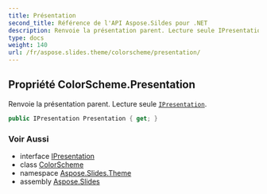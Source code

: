 ```yaml
---
title: Présentation
second_title: Référence de l'API Aspose.Sildes pour .NET
description: Renvoie la présentation parent. Lecture seule IPresentationaspose.slides/ipresentation.
type: docs
weight: 140
url: /fr/aspose.slides.theme/colorscheme/presentation/
---
```


## Propriété ColorScheme.Presentation

Renvoie la présentation parent. Lecture seule [`IPresentation`](../../../aspose.slides/ipresentation).

```csharp
public IPresentation Presentation { get; }
```

### Voir Aussi

* interface [IPresentation](../../../aspose.slides/ipresentation)
* class [ColorScheme](../../colorscheme)
* namespace [Aspose.Slides.Theme](../../colorscheme)
* assembly [Aspose.Slides](../../../)

<!-- DO NOT EDIT: généré par xmldocmd pour Aspose.Slides.dll -->